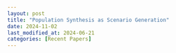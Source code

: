 ```yaml
---
layout: post
title: "Population Synthesis as Scenario Generation"
date: 2024-11-02
last_modified_at: 2024-06-21
categories: [Recent Papers]
---
```


<script type="text/tikz">
  \begin{tikzcd}
    A \arrow[r, "\phi"] \arrow[d, red]
      & B \arrow[d, "\psi" red] \\
    C \arrow[r, red, "\eta" blue]
      & |[blue, rotate=-15]| D
  \end{tikzcd}
</script>

<script type="text/tikz">
    \begin{tikzcd}[row sep=0.6cm,column sep=huge]
        \iota \arrow{rr}{\mathcal{M}} \arrow[swap]{d}{\omega} & & \mathbb{P}_{\mathcal{M}_{\iota}} \arrow{d}{\tau} \\
        \omega(\iota) \arrow{rr}{\mathcal{M}^{\prime}} &  & \mathbb{P}_{\mathcal{M}^{\prime}_{\omega(\iota)}} 
    \end{tikzcd}
</script>

<script type="text/tikz">
  \begin{tikzcd}
    A \arrow[r, "\phi"] \arrow[d, red]
      & B \arrow[d, "\psi" red] \\
    C \arrow[r, red, "\eta" blue]
      & |[blue, rotate=-15]| D
  \end{tikzcd}
</script>